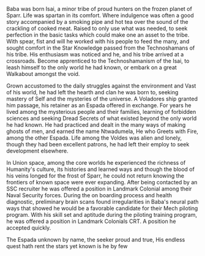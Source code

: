 Baba was born Isai, a minor tribe of proud hunters on the frozen planet of Sparr. Life was spartan in its comfort. Where indulgence was often a good story accompanied by a smoking pipe and hot tea over the sound of the crackling  of cooked meat. Raised to only use what was needed, to seek perfection in the basic tasks which could make one an asset to the tribe. With spear, fist and will he worked with his people to feed the many, and sought comfort in the Star Knowledge passed from the Technoshamans of his tribe. His enthusiasm was noticed and he, and his tribe  arrived at a crossroads. Become apprenticed to the Technoshamanism of the Isai, to leash himself to the only world he had known, or embark on a great Walkabout amongst the void.

Grown accustomed to the daily struggles against the environment and Vast of his world,  he had left the hearth and clan he was born to, seeking mastery of Self and the mysteries of the universe. A Voladores ship granted him passage, his retainer as an Espada offered in exchange. For years he lived among the mysterious people and their families, learning of forbidden sciences and seeking Dread Secrets of what existed beyond the only world he had known. He had practiced and dealt in the many ways of making ghosts of men, and earned the name Ntwadumela, He who Greets with Fire, among the other Espada. Life among the Voldes was alien and lonely, though they had been excellent patrons, he had left their employ to seek development elsewhere.

In Union space, among the core worlds he experienced the richness of Humanity's culture, its histories and learned ways and though the  blood of his veins longed for the frost of Sparr, he could not return knowing the frontiers of known space were ever expanding. After being contacted by an SSC recruiter he was offered a position in Landmark Colonial among their Naval Security forces. During the on boarding process and health diagnostic, preliminary brain scans found irregularities in Baba's neural path ways that showed he would be a favorable candidate for their Mech piloting program. With his skill set and aptitude during the piloting training program, he was offered a position in Landmark Colonials CRT. A position he accepted quickly.

The Espada unknown by name, the seeker proud and true,
His endless quest hath rent the stars yet known is he by few